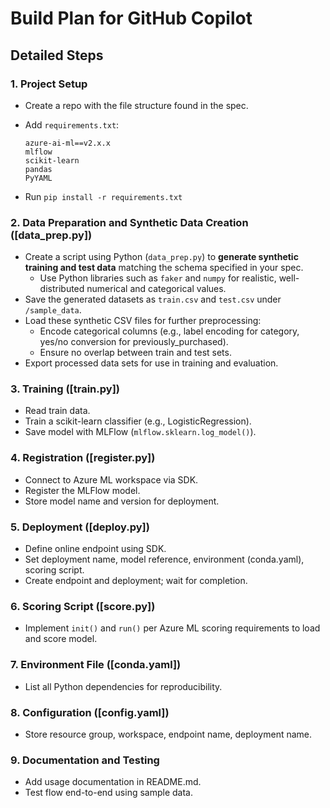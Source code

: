 # Build Plan for GitHub Copilot

## Detailed Steps

### 1. Project Setup

- Create a repo with the file structure found in the spec.
- Add `requirements.txt`:

  ``` text
  azure-ai-ml==v2.x.x
  mlflow
  scikit-learn
  pandas
  PyYAML
  ```
  
- Run `pip install -r requirements.txt`

### 2. Data Preparation and Synthetic Data Creation ([data_prep.py])

- Create a script using Python (`data_prep.py`) to **generate synthetic training and test data** matching the schema specified in your spec.
  - Use Python libraries such as `faker` and `numpy` for realistic, well-distributed numerical and categorical values.
- Save the generated datasets as `train.csv` and `test.csv` under `/sample_data`.
- Load these synthetic CSV files for further preprocessing:
  - Encode categorical columns (e.g., label encoding for category, yes/no conversion for previously_purchased).
  - Ensure no overlap between train and test sets.
- Export processed data sets for use in training and evaluation.

### 3. Training ([train.py])

- Read train data.
- Train a scikit-learn classifier (e.g., LogisticRegression).
- Save model with MLFlow (`mlflow.sklearn.log_model()`).

### 4. Registration ([register.py])

- Connect to Azure ML workspace via SDK.
- Register the MLFlow model.
- Store model name and version for deployment.

### 5. Deployment ([deploy.py])

- Define online endpoint using SDK.
- Set deployment name, model reference, environment (conda.yaml), scoring script.
- Create endpoint and deployment; wait for completion.

### 6. Scoring Script ([score.py])

- Implement `init()` and `run()` per Azure ML scoring requirements to load and score model.

### 7. Environment File ([conda.yaml])

- List all Python dependencies for reproducibility.

### 8. Configuration ([config.yaml])

- Store resource group, workspace, endpoint name, deployment name.

### 9. Documentation and Testing

- Add usage documentation in README.md.
- Test flow end-to-end using sample data.
